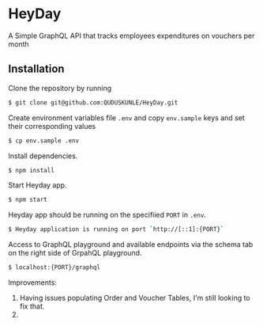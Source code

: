# HeyDay
A Simple GraphQL API that tracks employees expenditures on vouchers per month

## Installation
Clone the repository by running 
  ```sh
  $ git clone git@github.com:QUDUSKUNLE/HeyDay.git
  ```
Create environment variables file `.env` and copy `env.sample` keys and set their corresponding values
  ```sh
  $ cp env.sample .env
  ```

Install dependencies.
```sh
$ npm install
```

Start Heyday app.
```sh
$ npm start
```

Heyday app should be running on the specifiied `PORT` in `.env`.
```sh
$ Heyday application is running on port `http://[::1]:{PORT}`
```

Access to GraphQL playground and available endpoints via the schema tab on the right side of GrpahQL playground.
```sh
$ localhost:{PORT}/graphql
```

Improvements:
  1. Having issues populating Order and Voucher Tables, I'm still looking to fix that.
  2. 

  
